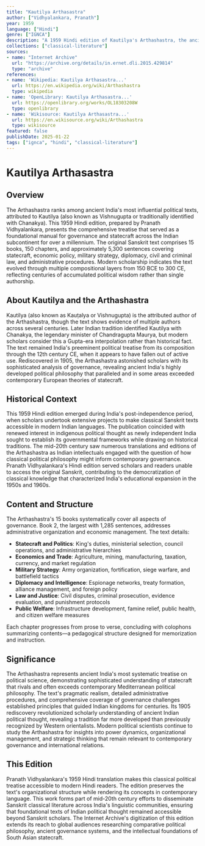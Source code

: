 ```yaml
---
title: "Kautilya Arthasastra"
author: ["Vidhyalankara, Pranath"]
year: 1959
language: ["Hindi"]
genre: ["IGNCA"]
description: "A 1959 Hindi edition of Kautilya's Arthashastra, the ancient Sanskrit treatise on statecraft comprising 15 books and 5,300 sentences. Edited by Pranath Vidhyalankara, this edition makes accessible the classical text originally composed in layers between 150 BCE and 300 CE, covering politics, economics, military strategy, and governance principles that influenced Indian political thought until the 12th century."
collections: ["classical-literature"]
sources:
- name: "Internet Archive"
  url: "https://archive.org/details/in.ernet.dli.2015.429814"
  type: "archive"
references:
- name: 'Wikipedia: Kautilya Arthasastra...'
  url: https://en.wikipedia.org/wiki/Arthashastra
  type: wikipedia
- name: 'OpenLibrary: Kautilya Arthasastra...'
  url: https://openlibrary.org/works/OL18303208W
  type: openlibrary
- name: 'Wikisource: Kautilya Arthasastra...'
  url: https://en.wikisource.org/wiki/Arthashastra
  type: wikisource
featured: false
publishDate: 2025-01-22
tags: ["ignca", "hindi", "classical-literature"]
---
```

# Kautilya Arthasastra

## Overview

The Arthashastra ranks among ancient India's most influential political texts, attributed to Kautilya (also known as Vishnugupta or traditionally identified with Chanakya). This 1959 Hindi edition, prepared by Pranath Vidhyalankara, presents the comprehensive treatise that served as a foundational manual for governance and statecraft across the Indian subcontinent for over a millennium. The original Sanskrit text comprises 15 books, 150 chapters, and approximately 5,300 sentences covering statecraft, economic policy, military strategy, diplomacy, civil and criminal law, and administrative procedures. Modern scholarship indicates the text evolved through multiple compositional layers from 150 BCE to 300 CE, reflecting centuries of accumulated political wisdom rather than single authorship.

## About Kautilya and the Arthashastra

Kautilya (also known as Kauṭalya or Vishnugupta) is the attributed author of the Arthashastra, though the text shows evidence of multiple authors across several centuries. Later Indian tradition identified Kautilya with Chanakya, the legendary minister of Chandragupta Maurya, but modern scholars consider this a Gupta-era interpolation rather than historical fact. The text remained India's preeminent political treatise from its composition through the 12th century CE, when it appears to have fallen out of active use. Rediscovered in 1905, the Arthashastra astonished scholars with its sophisticated analysis of governance, revealing ancient India's highly developed political philosophy that paralleled and in some areas exceeded contemporary European theories of statecraft.

## Historical Context

This 1959 Hindi edition emerged during India's post-independence period, when scholars undertook extensive projects to make classical Sanskrit texts accessible in modern Indian languages. The publication coincided with renewed interest in indigenous political thought as newly independent India sought to establish its governmental frameworks while drawing on historical traditions. The mid-20th century saw numerous translations and editions of the Arthashastra as Indian intellectuals engaged with the question of how classical political philosophy might inform contemporary governance. Pranath Vidhyalankara's Hindi edition served scholars and readers unable to access the original Sanskrit, contributing to the democratization of classical knowledge that characterized India's educational expansion in the 1950s and 1960s.

## Content and Structure

The Arthashastra's 15 books systematically cover all aspects of governance. Book 2, the largest with 1,285 sentences, addresses administrative organization and economic management. The text details:

- **Statecraft and Politics**: King's duties, ministerial selection, council operations, and administrative hierarchies
- **Economics and Trade**: Agriculture, mining, manufacturing, taxation, currency, and market regulation
- **Military Strategy**: Army organization, fortification, siege warfare, and battlefield tactics
- **Diplomacy and Intelligence**: Espionage networks, treaty formation, alliance management, and foreign policy
- **Law and Justice**: Civil disputes, criminal prosecution, evidence evaluation, and punishment protocols
- **Public Welfare**: Infrastructure development, famine relief, public health, and citizen welfare measures

Each chapter progresses from prose to verse, concluding with colophons summarizing contents—a pedagogical structure designed for memorization and instruction.

## Significance

The Arthashastra represents ancient India's most systematic treatise on political science, demonstrating sophisticated understanding of statecraft that rivals and often exceeds contemporary Mediterranean political philosophy. The text's pragmatic realism, detailed administrative procedures, and comprehensive coverage of governance challenges established principles that guided Indian kingdoms for centuries. Its 1905 rediscovery revolutionized scholarly understanding of ancient Indian political thought, revealing a tradition far more developed than previously recognized by Western orientalists. Modern political scientists continue to study the Arthashastra for insights into power dynamics, organizational management, and strategic thinking that remain relevant to contemporary governance and international relations.

## This Edition

Pranath Vidhyalankara's 1959 Hindi translation makes this classical political treatise accessible to modern Hindi readers. The edition preserves the text's organizational structure while rendering its concepts in contemporary language. This work forms part of mid-20th century efforts to disseminate Sanskrit classical literature across India's linguistic communities, ensuring that foundational texts of Indian political thought remained accessible beyond Sanskrit scholars. The Internet Archive's digitization of this edition extends its reach to global audiences researching comparative political philosophy, ancient governance systems, and the intellectual foundations of South Asian statecraft.
